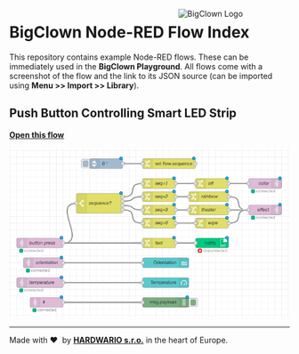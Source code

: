 <a href="https://www.bigclown.com/"><img src="https://bigclown.sirv.com/logo.png" width="200" alt="BigClown Logo" align="right"></a>

# BigClown Node-RED Flow Index

This repository contains example Node-RED flows. These can be immediately used in the **BigClown Playground**. All flows come with a screenshot of the flow and the link to its JSON source (can be imported using **Menu >> Import >> Library**).

## Push Button Controlling Smart LED Strip

[**Open this flow**](flow-push-button-controlling-smart-led-strip.json)

![](flow-push-button-controlling-smart-led-strip.png)

---

Made with &#x2764;&nbsp; by [**HARDWARIO s.r.o.**](https://www.hardwario.com/) in the heart of Europe.
